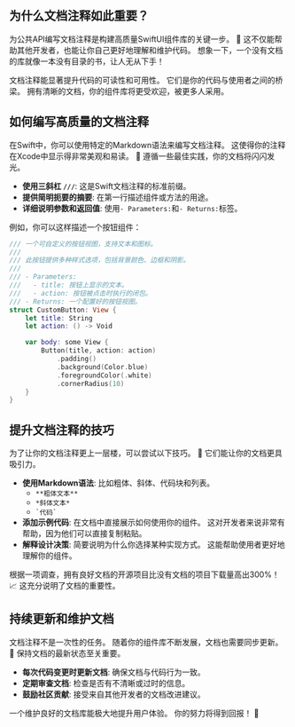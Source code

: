 ﻿## 为什么文档注释如此重要？

为公共API编写文档注释是构建高质量SwiftUI组件库的关键一步。 📝 这不仅能帮助其他开发者，也能让你自己更好地理解和维护代码。 想象一下，一个没有文档的库就像一本没有目录的书，让人无从下手！

文档注释能显著提升代码的可读性和可用性。 它们是你的代码与使用者之间的桥梁。 拥有清晰的文档，你的组件库将更受欢迎，被更多人采用。

## 如何编写高质量的文档注释

在Swift中，你可以使用特定的Markdown语法来编写文档注释。 这使得你的注释在Xcode中显示得非常美观和易读。 🌟 遵循一些最佳实践，你的文档将闪闪发光。

*   **使用三斜杠 `///`**: 这是Swift文档注释的标准前缀。
*   **提供简明扼要的摘要**: 在第一行描述组件或方法的用途。
*   **详细说明参数和返回值**: 使用`- Parameters:`和`- Returns:`标签。

例如，你可以这样描述一个按钮组件：

```swift
/// 一个可自定义的按钮视图，支持文本和图标。
///
/// 此按钮提供多种样式选项，包括背景颜色、边框和阴影。
///
/// - Parameters:
///   - title: 按钮上显示的文本。
///   - action: 按钮被点击时执行的闭包。
/// - Returns: 一个配置好的按钮视图。
struct CustomButton: View {
    let title: String
    let action: () -> Void

    var body: some View {
        Button(title, action: action)
            .padding()
            .background(Color.blue)
            .foregroundColor(.white)
            .cornerRadius(10)
    }
}
```

## 提升文档注释的技巧

为了让你的文档注释更上一层楼，可以尝试以下技巧。 🚀 它们能让你的文档更具吸引力。

*   **使用Markdown语法**: 比如粗体、斜体、代码块和列表。
    *   `**粗体文本**`
    *   `*斜体文本*`
    *   `` `代码` ``
*   **添加示例代码**: 在文档中直接展示如何使用你的组件。 这对开发者来说非常有帮助，因为他们可以直接复制粘贴。
*   **解释设计决策**: 简要说明为什么你选择某种实现方式。 这能帮助使用者更好地理解你的组件。

根据一项调查，拥有良好文档的开源项目比没有文档的项目下载量高出300%！ 📈 这充分说明了文档的重要性。

## 持续更新和维护文档

文档注释不是一次性的任务。 随着你的组件库不断发展，文档也需要同步更新。 🔄 保持文档的最新状态至关重要。

*   **每次代码变更时更新文档**: 确保文档与代码行为一致。
*   **定期审查文档**: 检查是否有不清晰或过时的信息。
*   **鼓励社区贡献**: 接受来自其他开发者的文档改进建议。

一个维护良好的文档库能极大地提升用户体验。 你的努力将得到回报！ 🥳